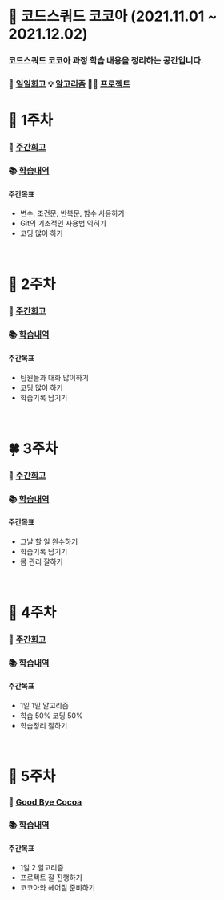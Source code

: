 # 📘 코드스쿼드 코코아 (2021.11.01 ~ 2021.12.02)

### 코드스쿼드 코코아 과정 학습 내용을 정리하는 공간입니다.
### 🌙 [일일회고](https://github.com/nohriter/TIL)  💡 [알고리즘](https://github.com/nohriter/Algorithm) 👨‍💻 [프로젝트](https://github.com/nohriter/What-eat-today)

# 🌱 1주차

### 💭 [주간회고](https://github.com/nohriter/TIL/blob/main/21.11/211105.md)
### 📚 [학습내역](https://github.com/nohriter/codesquad-cocoa2021/tree/main/src/contents/week1)


#### 주간목표
- 변수, 조건문, 반복문, 함수 사용하기
- Git의 기초적인 사용법 익히기
- 코딩 많이 하기

<br>

# 🌿 2주차

### 💭 [주간회고](https://github.com/nohriter/TIL/blob/main/21.11/211112.md)
### 📚 [학습내역](https://github.com/nohriter/codesquad-cocoa2021/tree/main/src/contents/week2)

#### 주간목표
- 팀원들과 대화 많이하기
- 코딩 많이 하기
- 학습기록 남기기

<br>

# 🍀 3주차

### 💭 [주간회고](https://github.com/nohriter/TIL/blob/main/21.11/211119.md)
### 📚 [학습내역](https://github.com/nohriter/codesquad-cocoa2021/tree/main/src/contents/week3)


#### 주간목표
- 그날 할 일 완수하기
- 학습기록 남기기
- 몸 관리 잘하기

<br>

# 🍁 4주차

### 💭 [주간회고](https://github.com/nohriter/TIL/blob/main/21.11/211126.md)
### 📚 [학습내역](https://github.com/nohriter/codesquad-cocoa2021/tree/main/src/contents/week4)


#### 주간목표
- 1일 1일 알고리즘
- 학습 50% 코딩 50%
- 학습정리 잘하기

<br>

# 🍂 5주차
### 👋 [Good Bye Cocoa](https://github.com/nohriter/TIL/blob/main/21.12/211202.md)
### 📚 [학습내역](https://github.com/nohriter/codesquad-cocoa2021/tree/main/src/contents/week5)

#### 주간목표
- 1일 2 알고리즘
- 프로젝트 잘 진행하기
- 코코아와 헤어질 준비하기



